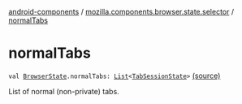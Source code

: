 [android-components](../index.md) / [mozilla.components.browser.state.selector](index.md) / [normalTabs](./normal-tabs.md)

# normalTabs

`val `[`BrowserState`](../mozilla.components.browser.state.state/-browser-state/index.md)`.normalTabs: `[`List`](https://kotlinlang.org/api/latest/jvm/stdlib/kotlin.collections/-list/index.html)`<`[`TabSessionState`](../mozilla.components.browser.state.state/-tab-session-state/index.md)`>` [(source)](https://github.com/mozilla-mobile/android-components/blob/master/components/browser/state/src/main/java/mozilla/components/browser/state/selector/Selectors.kt#L68)

List of normal (non-private) tabs.

